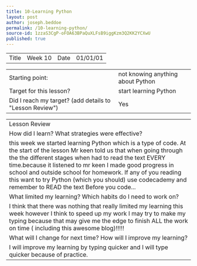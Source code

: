 ```yaml
---
title: 10-Learning Python
layout: post
author: joseph.beddoe
permalink: /10-learning-python/
source-id: 1zzaS3CgP-oFOA63BPaQuXLFsB9iggKzm3Q2KK2YCXwU
published: true
---
```

<table>
  <tr>
    <td>Title</td>
    <td>Week 10</td>
    <td>Date</td>
    <td>01/01/01</td>
  </tr>
</table>


<table>
  <tr>
    <td>Starting point:</td>
    <td>not knowing anything about Python </td>
  </tr>
  <tr>
    <td>Target for this lesson?</td>
    <td>start learning Python </td>
  </tr>
  <tr>
    <td>Did I reach my target? 
(add details to "Lesson Review")</td>
    <td>Yes</td>
  </tr>
</table>


<table>
  <tr>
    <td>Lesson Review</td>
  </tr>
  <tr>
    <td>How did I learn? What strategies were effective? </td>
  </tr>
  <tr>
    <td>this week we started learning Python which is a type of code. At the start of the lesson Mr keen told us that when going through the the different stages when had to read the text EVERY time.because it listened to mr keen I made good progress in school and outside school for homework. If any of you reading this want to try Python (which you should) use codecademy and remember to READ the text Before you code...</td>
  </tr>
  <tr>
    <td>What limited my learning? Which habits do I need to work on? </td>
  </tr>
  <tr>
    <td>I think that there was nothing that really limited my learning this week however I think to speed up my work I may try to make my typing because that may give me the edge to finish ALL the work on time ( including this awesome blog)!!!!!</td>
  </tr>
  <tr>
    <td>What will I change for next time? How will I improve my learning?</td>
  </tr>
  <tr>
    <td>I will improve my learning by typing quicker and I will type quicker because of practice.</td>
  </tr>
</table>


 


